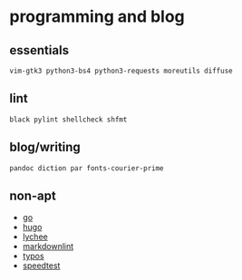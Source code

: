 # programming and blog

## essentials

`vim-gtk3 python3-bs4 python3-requests moreutils diffuse`

## lint
`black pylint shellcheck shfmt`

## blog/writing
`pandoc diction par fonts-courier-prime `

## non-apt

- [go](https://go.dev/)
- [hugo](https://github.com/gohugoio/hugo)
- [lychee](https://github.com/lycheeverse/lychee)
- [markdownlint](https://packages.debian.org/bookworm-backports/markdownlint)
- [typos](https://github.com/crate-ci/typos/releases)
- [speedtest](https://www.speedtest.net/apps/cli)

